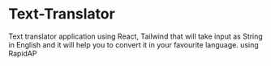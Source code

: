 # Text-Translator
Text translator application using React, Tailwind that will take input as String in English and it will help you to convert it in your favourite language. using RapidAP
